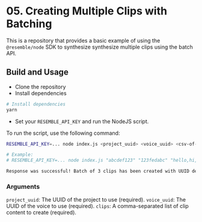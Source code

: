 # 05. Creating Multiple Clips with Batching

This is a repository that provides a basic example of using the `@resemble/node` SDK to synthesize synthesize multiple clips using the batch API.

## Build and Usage
- Clone the repository
- Install dependencies
```bash
# Install dependencies
yarn 
```
- Set your `RESEMBLE_API_KEY` and run the NodeJS script.

To run the script, use the following command:

```bash
RESEMBLE_API_KEY=... node index.js <project_uuid> <voice_uuid> <csv-of-clips>

# Example:
# RESEMBLE_API_KEY=... node index.js "abcdef123" "123fedabc" "hello,hi,goodbye"

Response was successful! Batch of 3 clips has been created with UUID deadbeef
```

### Arguments
`project_uuid`: The UUID of the project to use (required).
`voice_uuid`: The UUID of the voice to use (required).
`clips`: A comma-separated list of clip content to create (required).

